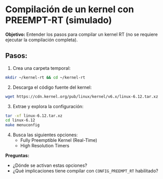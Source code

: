 # Compilación de un kernel con PREEMPT-RT (simulado)

**Objetivo:** Entender los pasos para compilar un kernel RT (no se requiere ejecutar la compilación completa).

## Pasos:
1. Crea una carpeta temporal:
```bash
mkdir ~/kernel-rt && cd ~/kernel-rt
```
2. Descarga el código fuente del kernel:
```bash
wget https://cdn.kernel.org/pub/linux/kernel/v6.x/linux-6.12.tar.xz
```
3. Extrae y explora la configuración:
```bash
tar -xf linux-6.12.tar.xz
cd linux-6.12
make menuconfig
```
4. Busca las siguientes opciones:
   - Fully Preemptible Kernel (Real-Time)
   - High Resolution Timers

**Preguntas:**
- ¿Dónde se activan estas opciones?
- ¿Qué implicaciones tiene compilar con `CONFIG_PREEMPT_RT` habilitado?